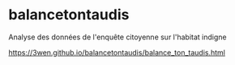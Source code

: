 # balancetontaudis
Analyse des données de l'enquête citoyenne sur l'habitat indigne

https://3wen.github.io/balancetontaudis/balance_ton_taudis.html
